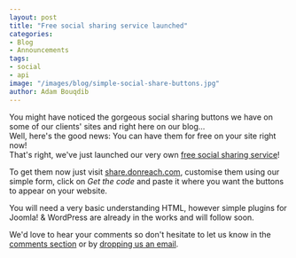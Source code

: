 ```yaml
---
layout: post
title: "Free social sharing service launched"
categories:
- Blog
- Announcements
tags:
- social
- api
image: "/images/blog/simple-social-share-buttons.jpg"
author: Adam Bouqdib
---
```


You might have noticed the gorgeous social sharing buttons we have on some of our clients' sites and right here on our blog...  
Well, here's the good news: You can have them for free on your site right now!  
That's right, we've just launched our very own [free social sharing service](http://share.donreach.com/)!

To get them now just visit [share.donreach.com](http://share.donreach.com/), customise them using our simple form, click on *Get the code* and paste it where you want the buttons to appear on your website.

You will need a very basic understanding HTML, however simple plugins for Joomla! & WordPress are already in the works and will follow soon.

We'd love to hear your comments so don't hesitate to let us know in the [comments section](#{{site.url}}{{page.url}}#disqus_thread) or by [dropping us an email]({{site.url}}/contact).
